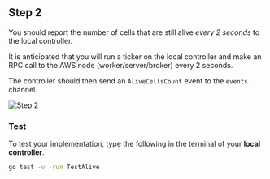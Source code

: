 <!--@include: index.md-->
#

## Step 2

You should report the number of cells that are still alive *every 2 seconds* to the local controller.

It is anticipated that you will run a ticker on the local controller and make an RPC call to the AWS node (worker/server/broker) every 2 seconds.

The controller should then send an `AliveCellsCount` event to the `events` channel.

![Step 2](/assets/cw_diagrams-Distributed_2.png)

### Test

To test your implementation, type the following in the terminal of your **local controller**.

``` bash
go test -v -run TestAlive
```
